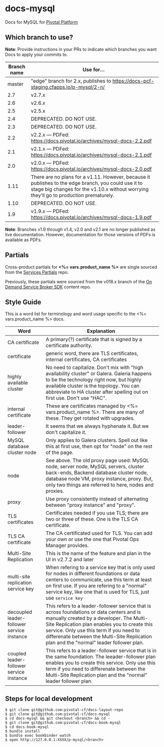 docs-mysql
==========

Docs for MySQL for [Pivotal Platform](https://network.pivotal.io/products/pivotal-cf)

## Which branch to use?

**Note**: Provide instructions in your PRs to indicate which branches you want Docs to apply your commits to.

| Branch name | Use for… |
|-------------| -------|
| master      | "edge" branch for 2.x, publishes to https://docs-pcf-staging.cfapps.io/p-mysql/2-n/|
| 2.7         | v2.7.x |
| 2.6         | v2.6.x |
| 2.5         | v2.5.x |
| 2.4         | DEPRECATED. DO NOT USE. |
| 2.3         | DEPRECATED. DO NOT USE. |
| 2.2         | v2.2.x — PDFed: https://docs.pivotal.io/archives/mysql-docs-2.2.pdf |
| 2.1         | v2.1.x — PDFed: https://docs.pivotal.io/archives/mysql-docs-2.1.pdf |
| 2.0         | v2.0.x — PDFed: https://docs.pivotal.io/archives/mysql-docs-2.0.pdf |
| 1.11        | There are no plans for a v1.11. However, because it publishes to the edge branch, you could use it to stage big changes for the v1.10.x without worrying they'll go to production prematurely. |
| 1.10        | DEPRECATED. DO NOT USE. |
| 1.9         | v1.9.x — PDFed: https://docs.pivotal.io/archives/mysql-docs-1.9.pdf |

**Note**: Branches v1.9 through v1.4, v2.0 and v2.1 are no longer published as live documentation. However, documentation for those versions of PDFs is available as PDFs.

## Partials

Cross-product partials for **<%= vars.product_name %>** are single sourced from the [Services Partials](https://github.com/pivotal-cf/docs-partials) repo.

Previously, these partials were sourced from the v018.x branch of the [On Demand Service Broker SDK](https://github.com/pivotal-cf/docs-on-demand-service-broker/tree/v0.18.x) content repo.

## Style Guide

This is a word list for terminology and word usage specific to the <%= vars.product_name %> docs.

| Word | Explanation |
|------|-------------|
| CA certificate | A primary(?) certificate that is signed by a certificate authority. |
| certificate | generic word, there are TLS certificates, internal certificates, CA certificates |
| highly available cluster | No need to capitalize. Don't mix with "high availability cluster" or Galera. Galeria happens to be the technology right now, but highly available cluster is the topology. You can abbreviate to HA cluster after spelling out on first use. Don't use "HAC". |
| internal certificate | These are certificates managed by <%= vars.product_name %>. There are many of these. They get rotated with upgrades. |
| leader-follower | It seems that we always hyphenate it. But we don't capitalize it. |
| MySQL database cluster node | Only applies to Galera clusters. Spell out like this at first use, then opt for "node" on the rest of the page. |
| node | See above. The old proxy page used: MySQL node, server node, MySQL servers, cluster back-ends, Backend database cluster node, database node VM, proxy instance, proxy. But, only two things are referred to here, nodes and proxies. |
| proxy | Use proxy consistently instead of alternating between "proxy instance" and "proxy". |
| TLS certificates | Certificates needed if you use TLS; there are two or three of these. One is the TLS CA certificate. |
| TLS CA certificate | The CA certificated used for TLS. You can add your own or use the one that Pivotal Ops Manager provides. |
|Multi-Site Replication| This is the name of the feature and plan in the UI in v2.7.2 and later|
|multi-site replication service key| When refering to a service key that is only used for nodes in different foundations or data centers to communicate, use this term at least on first use. If you are refering to a "normal" service key, like one that is used for TLS, just use `service key`|
|decoupled leader-follower service instance| This refers to a leader-follower service that is across foundations or data centers and is manually created by a developer. The Multi-Site Replication plan enables you to create this service. Only use this term if you need to differenate between the Multi-Site Replication plan and the "normal" leader follower plan.|
|coupled leader-follower service instance| This refers to a leader-follower service that is in the same foundation. The leeader-follower plan enables you to create this service. Only use this term if you need to differenate between the Multi-Site Replication plan and the "normal" leader follower plan.|



## Steps for local development
```
$ git clone git@github.com:pivotal-cf/docs-layout-repo
$ git clone git@github.com:pivotal-cf/docs-mysql
$ cd docs-mysql && git checkout <branch> && cd -
$ git clone git@github.com:pivotal-cf/docs-book-mysql
$ cd docs-book-mysql
$ bundle install
$ bundle exec bookbinder watch
$ open http://127.0.0.1:XXXX/p-mysql/<branch>
```
